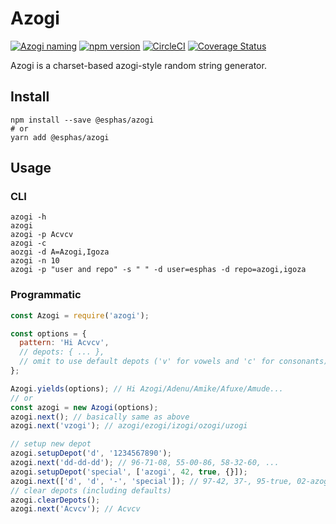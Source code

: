 
# Azogi

[![Azogi naming](https://img.shields.io/badge/naming-Azogi-blue.svg)](https://github.com/esphas/azogi)
[![npm version](https://img.shields.io/npm/v/@esphas/azogi.svg)](https://www.npmjs.com/package/@esphas/azogi)
[![CircleCI](https://circleci.com/gh/esphas/azogi.svg?style=svg)](https://circleci.com/gh/esphas/azogi)
[![Coverage Status](https://coveralls.io/repos/github/esphas/azogi/badge.svg?branch=master)](https://coveralls.io/github/esphas/azogi?branch=master)

Azogi is a charset-based azogi-style random string generator.

## Install

```
npm install --save @esphas/azogi
# or
yarn add @esphas/azogi
```

## Usage

### CLI

```
azogi -h
azogi
azogi -p Acvcv
azogi -c
aozgi -d A=Azogi,Igoza
azogi -n 10
azogi -p "user and repo" -s " " -d user=esphas -d repo=azogi,igoza
```

### Programmatic

```javascript
const Azogi = require('azogi');

const options = {
  pattern: 'Hi Acvcv',
  // depots: { ... },
  // omit to use default depots ('v' for vowels and 'c' for consonants)
};

Azogi.yields(options); // Hi Azogi/Adenu/Amike/Afuxe/Amude...
// or
const azogi = new Azogi(options);
azogi.next(); // basically same as above
azogi.next('vzogi'); // azogi/ezogi/izogi/ozogi/uzogi

// setup new depot
azogi.setupDepot('d', '1234567890');
azogi.next('dd-dd-dd'); // 96-71-08, 55-00-86, 58-32-60, ...
azogi.setupDepot('special', ['azogi', 42, true, {}]);
azogi.next(['d', 'd', '-', 'special']); // 97-42, 37-, 95-true, 02-azogi, ...
// clear depots (including defaults)
azogi.clearDepots();
azogi.next('Acvcv'); // Acvcv
```

